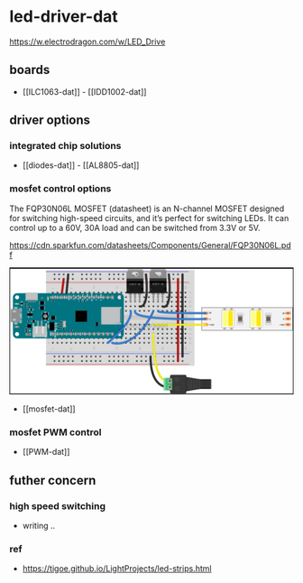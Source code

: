 
# led-driver-dat


https://w.electrodragon.com/w/LED_Drive

## boards 

- [[ILC1063-dat]] - [[IDD1002-dat]]


## driver options 

### integrated chip solutions 

- [[diodes-dat]] - [[AL8805-dat]]


### mosfet control options 

The FQP30N06L MOSFET (datasheet) is an N-channel MOSFET designed for switching high-speed circuits, and it’s perfect for switching LEDs. It can control up to a 60V, 30A load and can be switched from 3.3V or 5V.

https://cdn.sparkfun.com/datasheets/Components/General/FQP30N06L.pdf


![](2024-10-11-16-32-44.png)

- [[mosfet-dat]]

### mosfet PWM control 

- [[PWM-dat]]



## futher concern 

### high speed switching 

- writing ..




### ref 

- https://tigoe.github.io/LightProjects/led-strips.html

